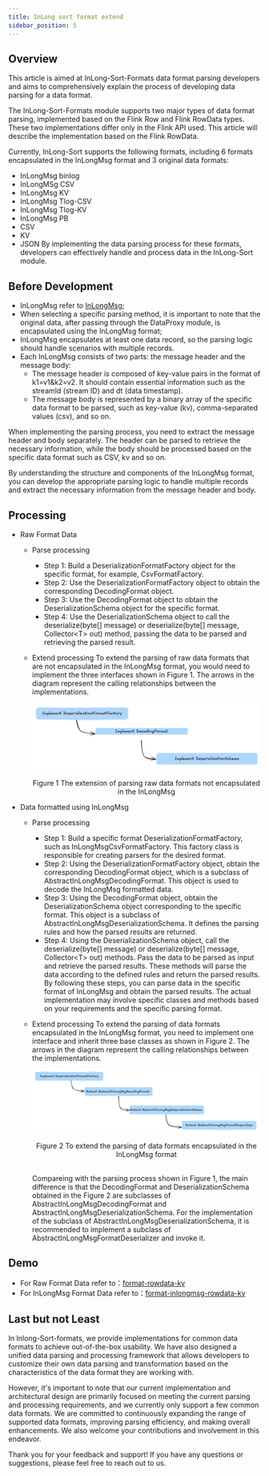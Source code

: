 ```yaml
---
title: InLong sort format extend
sidebar_position: 5
---
```

## Overview

This article is aimed at InLong-Sort-Formats data format parsing developers and aims to comprehensively explain the process of developing data parsing for a data format.

The InLong-Sort-Formats module supports two major types of data format parsing, implemented based on the Flink Row and Flink RowData types. These two implementations differ only in the Flink API used. This article will describe the implementation based on the Flink RowData.

Currently, InLong-Sort supports the following formats, including 6 formats encapsulated in the InLongMsg format and 3 original data formats:
- InLongMsg binlog
- InLongMSg CSV
- InLongMsg KV
- InLongMsg Tlog-CSV
- InLongMsg Tlog-KV
- InLongMsg PB
- CSV
- KV
- JSON
By implementing the data parsing process for these formats, developers can effectively handle and process data in the InLong-Sort module.

## Before Development

- InLongMsg refer to [InLongMsg](../binary_protocol/inlong_msg.md);
- When selecting a specific parsing method, it is important to note that the original data, after passing through the DataProxy module, is encapsulated using the InLongMsg format;
- InLongMsg encapsulates at least one data record, so the parsing logic should handle scenarios with multiple records.
- Each InLongMsg consists of two parts: the message header and the message body:
  + The message header is composed of key-value pairs in the format of k1=v1&k2=v2. It should contain essential information such as the streamId (stream ID) and dt (data timestamp).
  + The message body is represented by a binary array of the specific data format to be parsed, such as key-value (kv), comma-separated values (csv), and so on.
  
When implementing the parsing process, you need to extract the message header and body separately. The header can be parsed to retrieve the necessary information, while the body should be processed based on the specific data format such as CSV, kv and so on.

By understanding the structure and components of the InLongMsg format, you can develop the appropriate parsing logic to handle multiple records and extract the necessary information from the message header and body.

## Processing
- Raw Format Data
  + Parse processing
    * Step 1: Build a DeserializationFormatFactory object for the specific format, for example, CsvFormatFactory.
    * Step 2: Use the DeserializationFormatFactory object to obtain the corresponding DecodingFormat object.
    * Step 3: Use the DecodingFormat object to obtain the DeserializationSchema object for the specific format.
    * Step 4: Use the DeserializationSchema object to call the deserialize(byte\[\] message) or deserialize(byte\[\] message, Collector\<T\> out) method, passing the data to be parsed and retrieving the parsed result.
  + Extend processing
    To extend the parsing of raw data formats that are not encapsulated in the InLongMsg format, you would need to implement the three interfaces shown in Figure 1. The arrows in the diagram represent the calling relationships between the implementations.

    ![The extension of parsing raw data formats not encapsulated in the InLongMsg](img/sort_data_raw_format_extend.png)
    <p align="center">Figure 1 The extension of parsing raw data formats not encapsulated in the InLongMsg</p>

- Data formatted using InLongMsg
  + Parse processing
    * Step 1: Build a specific format DeserializationFormatFactory, such as InLongMsgCsvFormatFactory. This factory class is responsible for creating parsers for the desired format.
    * Step 2: Using the DeserializationFormatFactory object, obtain the corresponding DecodingFormat object, which is a subclass of AbstractInLongMsgDecodingFormat. This object is used to decode the InLongMsg formatted data.
    * Step 3: Using the DecodingFormat object, obtain the DeserializationSchema object corresponding to the specific format. This object is a subclass of AbstractInLongMsgDeserializationSchema. It defines the parsing rules and how the parsed results are returned.
    * Step 4: Using the DeserializationSchema object, call the deserialize(byte\[\] message) or deserialize(byte\[\] message, Collector\<T\> out) methods. Pass the data to be parsed as input and retrieve the parsed results. These methods will parse the data according to the defined rules and return the parsed results.
    By following these steps, you can parse data in the specific format of InLongMsg and obtain the parsed results. The actual implementation may involve specific classes and methods based on your requirements and the specific parsing format.
  + Extend processing
    To extend the parsing of data formats encapsulated in the InLongMsg format, you need to implement one interface and inherit three base classes as shown in Figure 2. The arrows in the diagram represent the calling relationships between the implementations. 
    
    ![To extend the parsing of data formats encapsulated in the InLongMsg format](img/sort_data_inlongmsg_format_extend.png) 
    <p align="center">Figure 2 To extend the parsing of data formats encapsulated in the InLongMsg format</p>
    <br/>
    Compareing with the parsing process shown in Figure 1, the main difference is that the DecodingFormat and DeserializationSchema obtained in the Figure 2 are subclasses of AbstractInLongMsgDecodingFormat and AbstractInLongMsgDeserializationSchema.
    For the implementation of the subclass of AbstractInLongMsgDeserializationSchema, it is recommended to implement a subclass of AbstractInLongMsgFormatDeserializer and invoke it.

## Demo

- For Raw Format Data
  refer to：[format-rowdata-kv](https://github.com/apache/inlong/tree/master/inlong-sort/sort-formats/format-rowdata/format-rowdata-kv)
- For InLongMsg Format Data
  refer to：[format-inlongmsg-rowdata-kv](https://github.com/apache/inlong/tree/master/inlong-sort/sort-formats/format-rowdata/format-inlongmsg-rowdata-kv)

## Last but not Least

In Inlong-Sort-formats, we provide implementations for common data formats to achieve out-of-the-box usability. We have also designed a unified data parsing and processing framework that allows developers to customize their own data parsing and transformation based on the characteristics of the data format they are working with.

However, it's important to note that our current implementation and architectural design are primarily focused on meeting the current parsing and processing requirements, and we currently only support a few common data formats. We are committed to continuously expanding the range of supported data formats, improving parsing efficiency, and making overall enhancements. We also welcome your contributions and involvement in this endeavor.

Thank you for your feedback and support! If you have any questions or suggestions, please feel free to reach out to us.